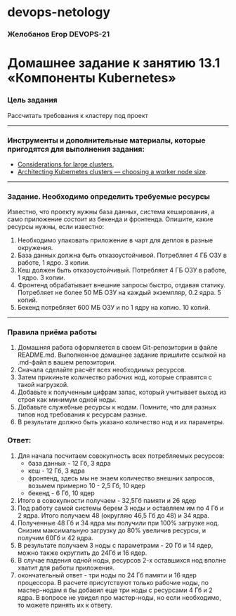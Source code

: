 # devops-netology

### Желобанов Егор DEVOPS-21

# Домашнее задание к занятию 13.1 «Компоненты Kubernetes»

### Цель задания

Рассчитать требования к кластеру под проект

------

### Инструменты и дополнительные материалы, которые пригодятся для выполнения задания:

- [Considerations for large clusters](https://kubernetes.io/docs/setup/best-practices/cluster-large/),
- [Architecting Kubernetes clusters — choosing a worker node size](https://learnk8s.io/kubernetes-node-size).

------

### Задание. Необходимо определить требуемые ресурсы
Известно, что проекту нужны база данных, система кеширования, а само приложение состоит из бекенда и фронтенда. Опишите, какие ресурсы нужны, если известно:

1. Необходимо упаковать приложение в чарт для деплоя в разные окружения. 
2. База данных должна быть отказоустойчивой. Потребляет 4 ГБ ОЗУ в работе, 1 ядро. 3 копии. 
3. Кеш должен быть отказоустойчивый. Потребляет 4 ГБ ОЗУ в работе, 1 ядро. 3 копии. 
4. Фронтенд обрабатывает внешние запросы быстро, отдавая статику. Потребляет не более 50 МБ ОЗУ на каждый экземпляр, 0.2 ядра. 5 копий. 
5. Бекенд потребляет 600 МБ ОЗУ и по 1 ядру на копию. 10 копий.

----

### Правила приёма работы

1. Домашняя работа оформляется в своем Git-репозитории в файле README.md. Выполненное домашнее задание пришлите ссылкой на .md-файл в вашем репозитории.
2. Сначала сделайте расчёт всех необходимых ресурсов.
3. Затем прикиньте количество рабочих нод, которые справятся с такой нагрузкой.
4. Добавьте к полученным цифрам запас, который учитывает выход из строя как минимум одной ноды. 
5. Добавьте служебные ресурсы к нодам. Помните, что для разных типов нод требования к ресурсам разные. 
6. В результате должно быть указано количество нод и их параметры.

### Ответ:
1. Для начала посчитаем совокупность всех потребляемых ресурсов: 
    * база данных - 12 Гб, 3 ядра
    * кеш - 12 Гб, 3 ядра
    * фронтенд, здесь мы не знаем количество внешних запросов, возьмем примерно 10 - 2,5 Гб, 10 ядер
    * бекенд - 6 Гб, 10 ядер
2. Итого в совокупности получаем - 32,5Гб памяти и 26 ядер
3. Под работу самой системы берем 3 ноды и оставляем им по 4 Гб и 2 ядра. Итого получаем 48 (округляю 46,5 Гб до 48) и 34 ядра.
4. Полученные 48 Гб и 34 ядра мы получили при 100% загрузке нод. Снизим максимальную загрузку до 80% увеличив ресурсы, и получим 60Гб и 42 ядра.
5. В результате получаем 3 ноды с параметрами - 20 Гб и 14 ядер, можно также округлить до 24Гб и 16 ядер.
6. В случае падения одной ноды, ресурсов 2-х оставшихся нод вполне хватит для работы приложения.
7. окончательный ответ - три ноды по 24 Гб памяти и 16 ядер процессора. В расчете присутствуют только рабочие ноды, по мастер-нодам я бы добавил еще три ноды с ресурсами 4 Гб и 2 ядра. В вопросе не увидел про мастер-ноды, но если необходимо, то можете принять их к ответу.
